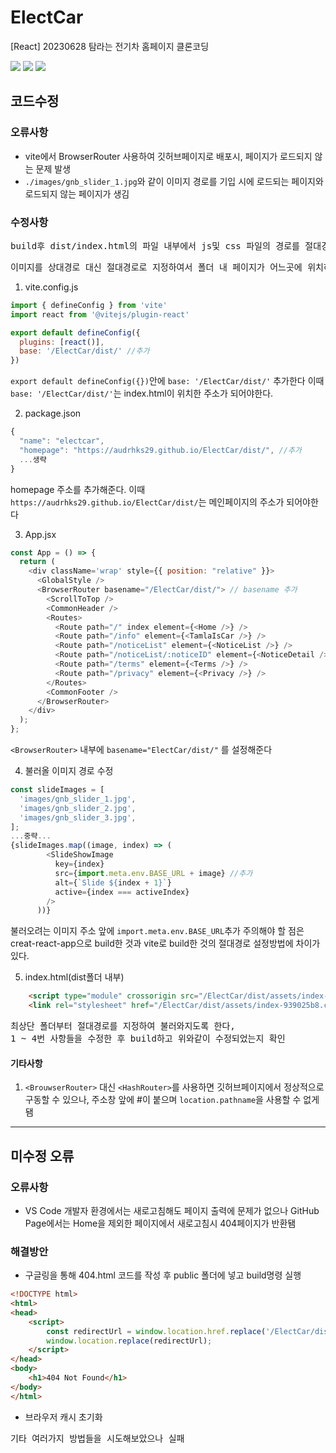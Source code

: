 # ElectCar
[React] 20230628 탐라는 전기차 홈페이지 클론코딩

<img src="https://img.shields.io/badge/Vite-646CFF?style=flat-square&logo=vite&logoColor=white"> <img src="https://img.shields.io/badge/React-61DAFB?style=flat-square&logo=react&logoColor=black"> <img src="https://img.shields.io/badge/JavaScript-F7DF1E?style=flat-square&logo=javascript&logoColor=black">

## 코드수정
### 오류사항
- vite에서 BrowserRouter 사용하여 깃허브페이지로 배포시, 페이지가 로드되지 않는 문제 발생
- `./images/gnb_slider_1.jpg`와 같이 이미지 경로를 기입 시에 로드되는 페이지와 로드되지 않는 페이지가 생김

### 수정사항
<pre>build후 dist/index.html의 파일 내부에서 js및 css 파일의 경로를 절대경로로 지정</pre>
<pre>이미지를 상대경로 대신 절대경로로 지정하여서 폴더 내 페이지가 어느곳에 위치하던, 이미지를 불러올 수 있게함</pre>

1. vite.config.js
```js
import { defineConfig } from 'vite'
import react from '@vitejs/plugin-react'

export default defineConfig({
  plugins: [react()],
  base: '/ElectCar/dist/' //추가
})
```
`export default defineConfig({})`안에 `base: '/ElectCar/dist/'` 추가한다 이때 `base: '/ElectCar/dist/'`는 index.html이 위치한 주소가 되어야한다.

2. package.json
```js
{
  "name": "electcar",
  "homepage": "https://audrhks29.github.io/ElectCar/dist/", //추가
  ...생략
}
```
homepage 주소를 추가해준다. 이때 `https://audrhks29.github.io/ElectCar/dist/`는 메인페이지의 주소가 되어야한다

3. App.jsx
```js
const App = () => {
  return (
    <div className='wrap' style={{ position: "relative" }}>
      <GlobalStyle />
      <BrowserRouter basename="/ElectCar/dist/"> // basename 추가
        <ScrollToTop />
        <CommonHeader />
        <Routes>
          <Route path="/" index element={<Home />} />
          <Route path="/info" element={<TamlaIsCar />} />
          <Route path="/noticeList" element={<NoticeList />} />
          <Route path="/noticeList/:noticeID" element={<NoticeDetail />} />
          <Route path="/terms" element={<Terms />} />
          <Route path="/privacy" element={<Privacy />} />
        </Routes>
        <CommonFooter />
      </BrowserRouter>
    </div>
  );
};
```
`<BrowserRouter>` 내부에 `basename="ElectCar/dist/"` 를 설정해준다

4. 불러올 이미지 경로 수정
```js
const slideImages = [
  'images/gnb_slider_1.jpg',
  'images/gnb_slider_2.jpg',
  'images/gnb_slider_3.jpg',
];
...중략...
{slideImages.map((image, index) => (
        <SlideShowImage
          key={index}
          src={import.meta.env.BASE_URL + image} //추가
          alt={`Slide ${index + 1}`}
          active={index === activeIndex}
        />
      ))}

```
불러오려는 이미지 주소 앞에 `import.meta.env.BASE_URL`추가
주의해야 할 점은 creat-react-app으로 build한 것과 vite로 build한 것의 절대경로 설정방법에 차이가 있다.

5. index.html(dist폴더 내부)
```html
    <script type="module" crossorigin src="/ElectCar/dist/assets/index-8c80d4ec.js"></script>
    <link rel="stylesheet" href="/ElectCar/dist/assets/index-939025b8.css">
```
<pre>최상단 폴더부터 절대경로를 지정하여 불러와지도록 한다, 
1 ~ 4번 사항들을 수정한 후 build하고 위와같이 수정되었는지 확인</pre>

#### 기타사항
1. `<BrouwserRouter>` 대신 `<HashRouter>`를 사용하면 깃허브페이지에서 정상적으로 구동할 수 있으나, 주소창 앞에 #이 붙으며 `location.pathname`을 사용할 수 없게 됌

<hr>

## 미수정 오류
### 오류사항
- VS Code 개발자 환경에서는 새로고침해도 페이지 출력에 문제가 없으나 GitHub Page에서는 Home을 제외한 페이지에서 새로고침시 404페이지가 반환됌
### 해결방안
- 구글링을 통해 404.html 코드를 작성 후 public 폴더에 넣고 build명령 실행
```html
<!DOCTYPE html>
<html>
<head>
    <script>
        const redirectUrl = window.location.href.replace('/ElectCar/dist/', '/');
        window.location.replace(redirectUrl);
    </script>
</head>
<body>
    <h1>404 Not Found</h1>
</body>
</html>
```
- 브라우저 캐시 초기화
<pre>기타 여러가지 방법들을 시도해보았으나 실패</pre>
